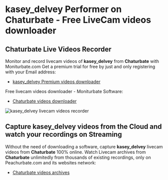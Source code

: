 # kasey_delvey Performer on Chaturbate - Free LiveCam videos downloader

## Chaturbate Live Videos Recorder

Monitor and record livecam videos of **kasey_delvey** from **Chaturbate** with Moniturbate.com
Get a premium trial for free by just and only registering with your Email address:
* [kasey_delvey Premium videos downloader](https://moniturbate.com/request-demo-licence-key.html)

Free livecam videos downloader - Moniturbate Software:
* [Chaturbate videos downloader](https://moniturbate.com/moniturbate-download-software.html)

![kasey_delvey livecam videos recorder](https://peachurnet.com/templates/moniturbate-software.png)


## Capture kasey_delvey videos from the Cloud and watch your recordings on Streaming

Without the need of downloading a software, capture **kasey_delvey** livecam videos from **Chaturbate** 100% online.
Watch Livecam archives from **Chaturbate** unlimitedly from thousands of existing recordings, only on Peachurbate.com and its websites network:
* [Chaturbate videos archives](https://peachurnet.com/)